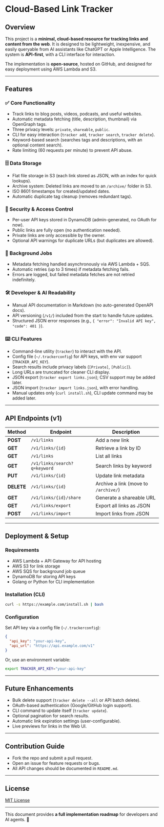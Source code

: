 # Cloud-Based Link Tracker

## Overview

This project is a **minimal, cloud-based resource for tracking links and content from the web**. It is designed to be lightweight, inexpensive, and easily queryable from AI assistants like ChatGPT or Apple Intelligence. The system is **API-first**, with a CLI interface for interaction.

The implementation is **open-source**, hosted on GitHub, and designed for easy deployment using AWS Lambda and S3.

---

## Features

### ✅ Core Functionality

- Track links to blog posts, videos, podcasts, and useful websites.
- Automatic metadata fetching (title, description, thumbnail) via OpenGraph tags.
- Three privacy levels: `private`, `shareable`, `public`.
- CLI for easy interaction (`tracker add`, `tracker search`, `tracker delete`).
- Keyword-based search (searches tags and descriptions, with an optional content search).
- Rate limiting (60 requests per minute) to prevent API abuse.

### 🗄️ Data Storage

- Flat file storage in S3 (each link stored as JSON, with an index for quick lookups).
- Archive system: Deleted links are moved to an `/archive/` folder in S3.
- ISO 8601 timestamps for created/updated dates.
- Automatic duplicate tag cleanup (removes redundant tags).

### 🔐 Security & Access Control

- Per-user API keys stored in DynamoDB (admin-generated, no OAuth for now).
- Public links are fully open (no authentication needed).
- Private links are only accessible by the owner.
- Optional API warnings for duplicate URLs (but duplicates are allowed).

### 🔄 Background Jobs

- Metadata fetching handled asynchronously via AWS Lambda + SQS.
- Automatic retries (up to 3 times) if metadata fetching fails.
- Errors are logged, but failed metadata fetches are not retried indefinitely.

### 🛠️ Developer & AI Readability

- Manual API documentation in Markdown (no auto-generated OpenAPI docs).
- API versioning (`/v1/`) included from the start to handle future updates.
- Structured JSON error responses (e.g., `{ "error": "Invalid API key", "code": 401 }`).

### ⌨️ CLI Features

- Command-line utility (`tracker`) to interact with the API.
- Config file (`~/.trackerconfig`) for API keys, with env var support (`TRACKER_API_KEY`).
- Search results include privacy labels (`[Private]`, `[Public]`).
- Long URLs are truncated for cleaner CLI display.
- JSON export (`tracker export links.json`); CSV support may be added later.
- JSON import (`tracker import links.json`), with error handling.
- Manual updates only (`curl install.sh`), CLI update command may be added later.

---

## API Endpoints (v1)

| Method     | Endpoint                     | Description                          |
| ---------- | ---------------------------- | ------------------------------------ |
| **POST**   | `/v1/links`                  | Add a new link                       |
| **GET**    | `/v1/links/{id}`             | Retrieve a link by ID                |
| **GET**    | `/v1/links`                  | List all links                       |
| **GET**    | `/v1/links/search?q=keyword` | Search links by keyword              |
| **PUT**    | `/v1/links/{id}`             | Update link metadata                 |
| **DELETE** | `/v1/links/{id}`             | Archive a link (move to `/archive/`) |
| **GET**    | `/v1/links/{id}/share`       | Generate a shareable URL             |
| **GET**    | `/v1/links/export`           | Export all links as JSON             |
| **POST**   | `/v1/links/import`           | Import links from JSON               |

---

## Deployment & Setup

### Requirements

- AWS Lambda + API Gateway for API hosting
- AWS S3 for link storage
- AWS SQS for background job queue
- DynamoDB for storing API keys
- Golang or Python for CLI implementation

### Installation (CLI)

```sh
curl -s https://example.com/install.sh | bash
```

### Configuration

Set API key via a config file (`~/.trackerconfig`):

```json
{
  "api_key": "your-api-key",
  "api_url": "https://api.example.com/v1"
}
```

Or, use an environment variable:

```sh
export TRACKER_API_KEY="your-api-key"
```

---

## Future Enhancements

- Bulk delete support (`tracker delete --all` or API batch delete).
- OAuth-based authentication (Google/GitHub login support).
- CLI command to update itself (`tracker update`).
- Optional pagination for search results.
- Automatic link expiration settings (user-configurable).
- Live previews for links in the Web UI.

---

## Contribution Guide

- Fork the repo and submit a pull request.
- Open an issue for feature requests or bugs.
- All API changes should be documented in `README.md`.

---

## License

[MIT License](LICENSE)

---

This document provides **a full implementation roadmap** for developers and AI agents. 🚀

